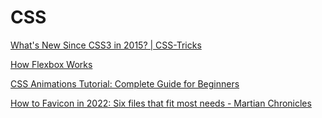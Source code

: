 # CSS

[What's New Since CSS3 in 2015? | CSS-Tricks](https://css-tricks.com/whats-new-since-css3/)

[How Flexbox Works](https://tiffanybbrown.com/2022/01/how-does-flexbox-work/index.html)

[CSS Animations Tutorial: Complete Guide for Beginners](https://themeisle.com/blog/css-animations-tutorial/)

[How to Favicon in 2022: Six files that fit most needs - Martian Chronicles](https://evilmartians.com/chronicles/how-to-favicon-in-2021-six-files-that-fit-most-needs)